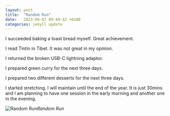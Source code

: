 ```yaml
---
layout: post
title:  "Random Run"
date:   2023-09-07 09:49:42 +0100
categories: jekyll update
---
```


I succeeded baking a toast bread myself. Great achievement.  

I read Tintin in Tibet. It was not great in my opinion.  

I returned the broken USB-C lightning adaptor. 

I prepared green curry for the next three days.  

I prepared two different desserts for the next three days.  

I started stretching. I will maintain until the end of the year. It is just 30mins and I am planning to have one session in the early morning and another one in the evening. 



![Random Run](https://photos.google.com/share/AF1QipOCYY8fsXZmpVEHSPWOj7wBRfuVVUcK9zosy5faY9DX08jP0b3ce4wVt7Llcnx_Kw/photo/AF1QipNP7w86pxb_aMkMgH3GU_f2SX114efwziNmwIr0?key=U0JSdkVwdzBnanRubER0d25XMGNNM0pJT051U2Rn)*Random Run*&nbsp;



[jekyll-docs]: https://jekyllrb.com/docs/home
[jekyll-gh]:   https://github.com/jekyll/jekyll
[jekyll-talk]: https://talk.jekyllrb.com/


